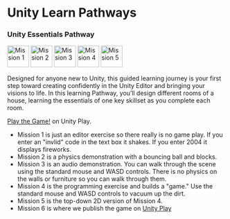 # Unity Learn Pathways
### Unity Essentials Pathway

<p float="left">
<a href="https://learn.unity.com/mission/mission-1-editor-essentials">
<img alt="Mission 1" width="50px" src="https://unity-connect-prd.storage.googleapis.com/20240520/learn/images/ac3403d4-67e1-4043-991b-6024a6c7cb2c_Mission1_EditorEssential.png"></a>
<a href="https://learn.unity.com/mission/mission-2-3d-essentials">
<img alt="Mission 2" width="50px" src="https://unity-connect-prd.storage.googleapis.com/20240520/learn/images/fe7bd022-9127-4cd6-868d-6bea4bb50a82_Mission2_3DEssential.png"></a>
<a href="https://learn.unity.com/mission/mission-3-audio-essentials">
<img alt="Mission 3" width="50px" src="https://unity-connect-prd.storage.googleapis.com/20240520/learn/images/482b659b-a14b-4626-a835-1cd7400e4fa6_Mission3_AudioEssential.png"></a>
<a href="https://learn.unity.com/mission/mission-4-programming-essentials">
<img alt="Mission 4" width="50px" src="https://unity-connect-prd.storage.googleapis.com/20240521/learn/images/2c09924e-4c4b-4a74-bd36-b5b2b759de9d_Mission4_ProgrammingEssential.png"></a>
<a href="https://learn.unity.com/mission/mission-5-2d-essentials">
<img alt="Mission 5" width="50px" src="https://unity-connect-prd.storage.googleapis.com/20240521/learn/images/8561703a-a5f8-40ef-8330-d84bc586d630_Mission5_2DEssential.png"></a>
</p>

<p>
Designed for anyone new to Unity, this guided learning journey is your first step toward creating confidently in the Unity Editor and bringing your visions to life. In this learning Pathway, you’ll design different rooms of a house, learning the essentials of one key skillset as you complete each room.
</p>

[Play the Game!](https://play.unity.com/en/games/8a5b6a5c-2478-4798-bb8b-e93d9c8d6e30/unityessentials) on Unity Play.

<ul>
  <li>Mission 1 is just an editor exercise so there really is no game play.  If you enter an "invlid" code in the text box it shakes.  If you enter 2004 it displays fireworks.</li>
  <li>Mission 2 is a physics demonstration with a bouncing ball and blocks.</li>
  <li>Mission 3 is an audio demonstration.  You can walk through the scene using the standard mouse and WASD controls.  There is no physics on the walls or furniture so you can walk through them.</li>
  <li>Mission 4 is the programming exercise and builds a "game."    Use the standard mouse and WASD controls to vacuum up the dirt.</li>
  <li>Mission 5 is the top-down 2D version of Mission 4.</li>
  <li>Mission 6 is where we publish the game on <a href="https://play.unity.com/en/games/8a5b6a5c-2478-4798-bb8b-e93d9c8d6e30/unityessentials">Unity Play</a></li>
</ul>


